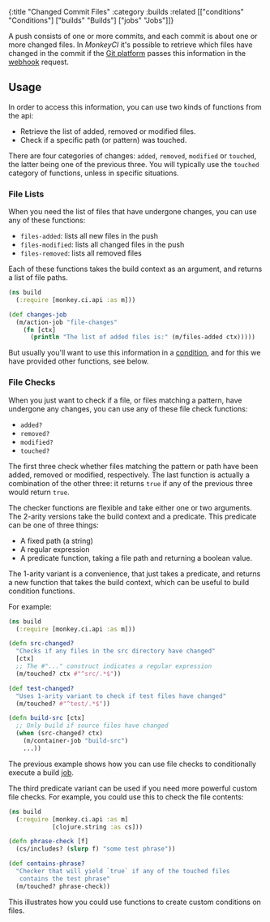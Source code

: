 {:title "Changed Commit Files"
 :category :builds
 :related [["conditions" "Conditions"]
 	   ["builds" "Builds"]
	   ["jobs" "Jobs"]]}

A push consists of one or more commits, and each commit is about one or
more changed files.  In *MonkeyCI* it's possible to retrieve which files
have changed in the commit if the [Git platform](platforms) passes this
information in the [webhook](triggers) request.

## Usage

In order to access this information, you can use two kinds of functions
from the api:

 - Retrieve the list of added, removed or modified files.
 - Check if a specific path (or pattern) was touched.

There are four categories of changes: `added`, `removed`, `modified` or
`touched`, the latter being one of the previous three.  You will typically
use the `touched` category of functions, unless in specific situations.

### File Lists

When you need the list of files that have undergone changes, you can use
any of these functions:

 - `files-added`: lists all new files in the push
 - `files-modified`: lists all changed files in the push
 - `files-removed`: lists all removed files

Each of these functions takes the build context as an argument, and returns
a list of file paths.

```clojure
(ns build
  (:require [monkey.ci.api :as m]))

(def changes-job
  (m/action-job "file-changes"
    (fn [ctx]
      (println "The list of added files is:" (m/files-added ctx)))))
```

But usually you'll want to use this information in a [condition](conditions),
and for this we have provided other functions, see below.

### File Checks

When you just want to check if a file, or files matching a pattern, have
undergone any changes, you can use any of these file check functions:

 - `added?`
 - `removed?`
 - `modified?`
 - `touched?`

The first three check whether files matching the pattern or path have been
added, removed or modified, respectively.  The last function is actually a
combination of the other three: it returns `true` if any of the previous three
would return `true`.

The checker functions are flexible and take either one or two arguments.  The
2-arity versions take the build context and a predicate.  This predicate can
be one of three things:

 - A fixed path (a string)
 - A regular expression
 - A predicate function, taking a file path and returning a boolean value.

The 1-arity variant is a convenience, that just takes a predicate, and returns
a new function that takes the build context, which can be useful to build
condition functions.

For example:

```clojure
(ns build
  (:require [monkey.ci.api :as m]))

(defn src-changed?
  "Checks if any files in the src directory have changed"
  [ctx]
  ;; The #"..." construct indicates a regular expression
  (m/touched? ctx #"^src/.*$"))

(def test-changed?
  "Uses 1-arity variant to check if test files have changed"
  (m/touched? #"^test/.*$"))

(defn build-src [ctx]
  ;; Only build if source files have changed
  (when (src-changed? ctx)
    (m/container-job "build-src")
    ...))
```

The previous example shows how you can use file checks to conditionally execute
a build [job](jobs).

The third predicate variant can be used if you need more powerful custom
file checks.  For example, you could use this to check the file contents:

```clojure
(ns build
  (:require [monkey.ci.api :as m]
            [clojure.string :as cs]))

(defn phrase-check [f]
  (cs/includes? (slurp f) "some test phrase"))

(def contains-phrase?
  "Checker that will yield `true` if any of the touched files
   contains the test phrase"
  (m/touched? phrase-check))
```

This illustrates how you could use functions to create custom conditions on files.